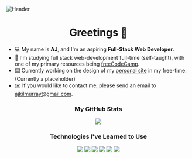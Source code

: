 ![Header](https://imgur.com/BaW8tJS.jpg)
<h1 align="center">Greetings 👋</h1>
<ul>
  <li>💻 My name is <strong>AJ</strong>, and I'm an aspiring <strong>Full-Stack Web Developer</strong>.</li>
  <li>📝 I'm studying full stack web-development full-time (self-taught), with one of my primary resources being <a href="https://www.freecodecamp.org/" target="_blank">freeCodeCamp</a>.</li>
  <li>⌨️ Currently working on the design of my <a href="https://ajkilmurray.xyz" target="_blank">personal site</a> in my free-time. (Currently a placeholder)</li>
  <li>✉️ If you would like to contact me, please send an email to <a href="mailto:ajkilmurray@gmail.com" target="_blank">ajkilmurray@gmail.com</a>.</li>
</ul>
<h3 align="center">My GitHub Stats</h3>
<p align="center"><img align="center" src="https://github-readme-streak-stats.herokuapp.com/?user=ajkilmurray&theme=dark"></p>
<h3 align="center">Technologies I've Learned to Use</h3>
<p align="center">
<img src="https://img.icons8.com/color/50/4a90e2/html-5--v1.png"/>
<img src="https://img.icons8.com/color/50/4a90e2/css3.png"/>
<img src="https://img.icons8.com/color/48/4a90e2/javascript.png"/>
<img src="https://img.icons8.com/color/48/4a90e2/sass.png"/>
<img src="https://img.icons8.com/color/48/000000/bootstrap.png"/>
<img src="https://img.icons8.com/color/48/000000/adobe-xd.png"/>
</p>




